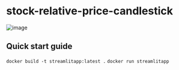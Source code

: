 # stock-relative-price-candlestick

![image](https://user-images.githubusercontent.com/12471844/135727680-6a207754-238d-451a-856a-adebab6b6f62.png)

## Quick start guide

`docker build -t streamlitapp:latest .`
`docker run streamlitapp`
